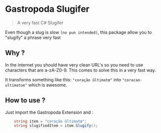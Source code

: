 # Gastropoda Slugifer

> A very fast C# Slugifer

Even though a slug is slow `(no pun intended)`, this package allow you to "slugify" a phrase very fast

## Why ?

In the internet you should have very clean URL's so you need to use characters that are a-zA-Z0-9.
This comes to solve this in a very fast way.

It transforms something like this:
`"coração ûltimatœ"` into `"coracao-ultimatoe"` which is awesome.

## How to use ?

Just import the Gastropoda Extension and :

```c#
    string item = "coração ûltimatœ"; 
    string slugifiedItem = item.Slugify();
```
